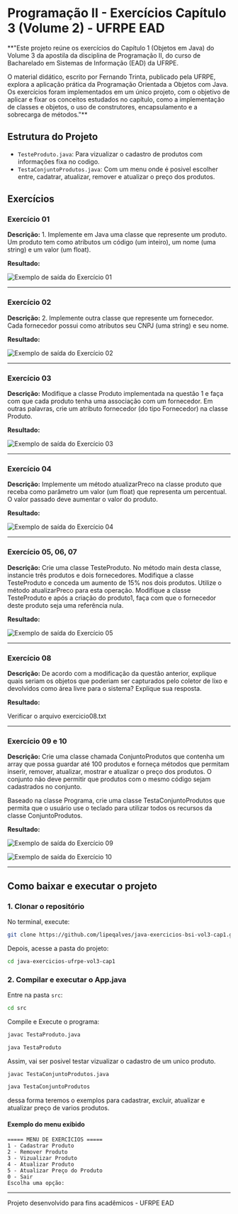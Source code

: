 # Programação II - Exercícios Capítulo 3 (Volume 2) - UFRPE EAD

**"Este projeto reúne os exercícios do Capítulo 1 (Objetos em Java) do Volume 3 da apostila da disciplina de Programação II, do curso de Bacharelado em Sistemas de Informação (EAD) da UFRPE.

O material didático, escrito por Fernando Trinta, publicado pela UFRPE, explora a aplicação prática da Programação Orientada a Objetos com Java. Os exercícios foram implementados em um único projeto, com o objetivo de aplicar e fixar os conceitos estudados no capítulo, como a implementação de classes e objetos, o uso de construtores, encapsulamento e a sobrecarga de métodos."**

## Estrutura do Projeto

- `TesteProduto.java`: Para vizualizar o cadastro de produtos com informações fixa no codigo.
- `TestaConjuntoProdutos.java`: Com um menu onde é posivel escolher entre, cadatrar, atualizar, remover e atualizar o preço dos produtos.

## Exercícios

### Exercício 01

**Descrição:** 1. Implemente em Java uma classe que represente um produto. Um produto tem como atributos um código (um inteiro), um nome (uma string) e um valor (um float).

**Resultado:**

![Exemplo de saída do Exercício 01](imagens/Cap1Exercicio01.png)

---

### Exercício 02

**Descrição:** 2. Implemente outra classe que represente um fornecedor. Cada fornecedor possui como atributos seu CNPJ (uma string) e seu nome.

**Resultado:**

![Exemplo de saída do Exercício 02](imagens/Cap1Exercicio02.png)

---

### Exercício 03

**Descrição:** Modifique a classe Produto implementada na questão 1 e faça com que cada produto tenha uma associação com um fornecedor. Em outras palavras, crie um
atributo fornecedor (do tipo Fornecedor) na classe Produto.

**Resultado:**

![Exemplo de saída do Exercício 03](imagens/Cap1Exercicio03.png)

---

### Exercício 04

**Descrição:** Implemente um método atualizarPreco na classe produto que receba
como parâmetro um valor (um float) que representa um percentual. O valor
passado deve aumentar o valor do produto.

**Resultado:**

![Exemplo de saída do Exercício 04](imagens/Cap1Exercicio04.png)

---

### Exercício 05, 06, 07

**Descrição:** Crie uma classe TesteProduto. No método main desta classe, instancie três produtos e dois fornecedores.
Modifique a classe TesteProduto e conceda um aumento de 15% nos dois
produtos. Utilize o método atualizarPreco para esta operação.
Modifique a classe TesteProduto e após a criação do produto1, faça com que
o fornecedor deste produto seja uma referência nula.

**Resultado:**

![Exemplo de saída do Exercício 05](imagens/Cap1Exercicio05.png)

---

### Exercício 08

**Descrição:** De acordo com a modificação da questão anterior, explique quais seriam os objetos
que poderiam ser capturados pelo coletor de lixo e devolvidos como área livre para
o sistema? Explique sua resposta.

**Resultado:**

Verificar o arquivo exercicio08.txt

---

### Exercício 09 e 10

**Descrição:** Crie uma classe chamada ConjuntoProdutos que contenha um array que possa guardar até 100
produtos e forneça métodos que permitam inserir, remover, atualizar, mostrar e atualizar o preço dos produtos. O conjunto não deve permitir que produtos com o mesmo código sejam cadastrados no conjunto.

Baseado na classe Programa, crie uma classe TestaConjuntoProdutos que permita que o usuário use o teclado para utilizar todos os recursos da classe
ConjuntoProdutos.

**Resultado:**

![Exemplo de saída do Exercício 09](imagens/Cap1Exercicio09.png)

![Exemplo de saída do Exercício 10](imagens/Cap1Exercicio10.png)

---

## Como baixar e executar o projeto

### 1. Clonar o repositório

No terminal, execute:

```sh
git clone https://github.com/lipeqalves/java-exercicios-bsi-vol3-cap1.git
```

Depois, acesse a pasta do projeto:

```sh
cd java-exercicios-ufrpe-vol3-cap1
```

### 2. Compilar e executar o App.java

Entre na pasta `src`:

```sh
cd src
```

Compile e Execute o programa:

```sh
javac TestaProduto.java
```

```sh
java TestaProduto
```

Assim, vai ser posivel testar vizualizar o cadastro de um unico produto.

```sh
javac TestaConjuntoProdutos.java
```

```sh
java TestaConjuntoProdutos
```

dessa forma teremos o exemplos para cadastrar, excluir, atualizar e atualizar preço de varios produtos.

#### Exemplo do menu exibido

```text
===== MENU DE EXERCÍCIOS =====
1 - Cadastrar Produto
2 - Remover Produto
3 - Vizualizar Produto
4 - Atualizar Produto
5 - Atualizar Preço do Produto
0 - Sair
Escolha uma opção:
```

---

Projeto desenvolvido para fins acadêmicos - UFRPE EAD
